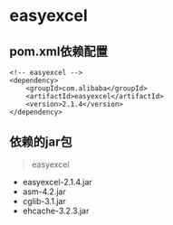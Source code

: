 # easyexcel

## pom.xml依赖配置

    <!-- easyexcel -->
    <dependency>
        <groupId>com.alibaba</groupId>
        <artifactId>easyexcel</artifactId>
        <version>2.1.4</version>
    </dependency>

## 依赖的jar包
> easyexcel
- easyexcel-2.1.4.jar
- asm-4.2.jar
- cglib-3.1.jar
- ehcache-3.2.3.jar
